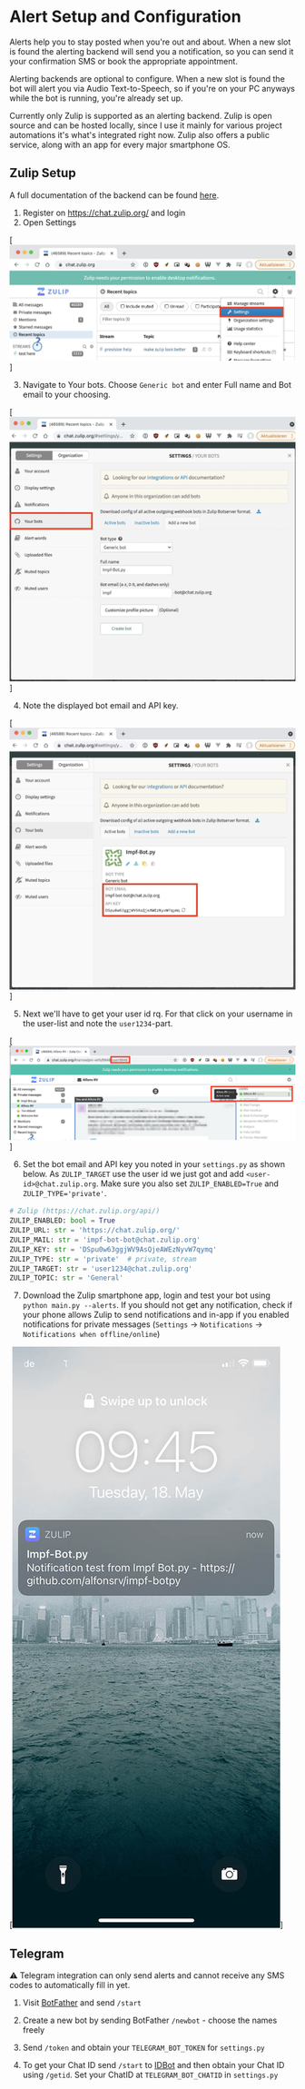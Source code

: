 # Alert Setup and Configuration

Alerts help you to stay posted when you're out and about. When a new slot is found the alerting backend will send
you a notification, so you can send it your confirmation SMS or book the appropriate appointment.  

Alerting backends are optional to configure. When a new slot is found the bot will alert you via Audio Text-to-Speech,
so if you're on your PC anyways while the bot is running, you're already set up.

Currently only Zulip is supported as an alerting backend. Zulip is open source and can be hosted locally, since I use it 
mainly for various project automations it's what's integrated right now. Zulip also offers a public service, along with
an app for every major smartphone OS.

## Zulip Setup

A full documentation of the backend can be found [here](https://chat.zulip.org/api/).

1. Register on https://chat.zulip.org/ and login
2. Open Settings

[![Zulip Settings 1](/docs/zulip-1.jpg)]

3. Navigate to Your bots. Choose `Generic bot` and enter Full name and Bot email to your choosing.

[![Zulip Settings 2](/docs/zulip-2.jpg)]

4. Note the displayed bot email and API key.

[![Zulip Settings 3](/docs/zulip-3.jpg)]

5. Next we'll have to get your user id rq. For that click on your username in the user-list and note the `user1234`-part.

[![Zulip Settings 4](/docs/zulip-4.jpg)]

6. Set the bot email and API key you noted in your `settings.py` as shown below. As `ZULIP_TARGET` use the user id we
   just got and add `<user-id>@chat.zulip.org`. Make sure you also set `ZULIP_ENABLED=True` and `ZULIP_TYPE='private'`.
   
```python
# Zulip (https://chat.zulip.org/api/)
ZULIP_ENABLED: bool = True
ZULIP_URL: str = 'https://chat.zulip.org/'
ZULIP_MAIL: str = 'impf-bot-bot@chat.zulip.org'
ZULIP_KEY: str = 'DSpu0w63ggjWV9AsQjeAWEzNyvW7qymq'
ZULIP_TYPE: str = 'private'  # private, stream
ZULIP_TARGET: str = 'user1234@chat.zulip.org'
ZULIP_TOPIC: str = 'General'
```

7. Download the Zulip smartphone app, login and test your bot using `python main.py --alerts`. If you should not get any
   notification, check if your phone allows Zulip to send notifications and in-app if you enabled notifications for 
   private messages (`Settings` -> `Notifications` -> `Notifications when offline/online`)
   
[![Zulip Settings 5](/docs/zulip-5.jpg)]


## Telegram

⚠ Telegram integration can only send alerts and cannot receive any SMS codes to automatically fill in yet.

1. Visit [BotFather](https://t.me/botfather) and send `/start`

2. Create a new bot by sending BotFather `/newbot` - choose the names freely

3. Send `/token` and obtain your `TELEGRAM_BOT_TOKEN` for `settings.py`

4. To get your Chat ID send `/start` to [IDBot](https://t.me/myidbot) and then obtain your Chat ID using `/getid`.
   Set your ChatID at `TELEGRAM_BOT_CHATID` in `settings.py`